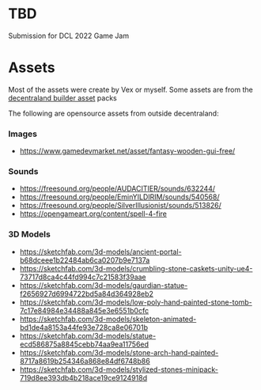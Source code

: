 # TBD

Submission for DCL 2022 Game Jam

# Assets

Most of the assets were create by Vex or myself. Some assets are from the
[decentraland builder asset](https://github.com/decentraland/builder-assets/tree/master/assets)
packs

The following are opensource assets from outside decentraland:

### Images
 - https://www.gamedevmarket.net/asset/fantasy-wooden-gui-free/

### Sounds
 - https://freesound.org/people/AUDACITIER/sounds/632244/
 - https://freesound.org/people/EminYILDIRIM/sounds/540568/
 - https://freesound.org/people/SilverIllusionist/sounds/513826/
 - https://opengameart.org/content/spell-4-fire

### 3D Models
 - https://sketchfab.com/3d-models/ancient-portal-b68dceee1b22484ab6ca0207b9e7137a
 - https://sketchfab.com/3d-models/crumbling-stone-caskets-unity-ue4-73717d8ca4c44fd994c7c21583f39aae
 - https://sketchfab.com/3d-models/gaurdian-statue-f2656927d6994722bd5a84d364928eb2
 - https://sketchfab.com/3d-models/low-poly-hand-painted-stone-tomb-7c17e84984e34488a845e3e6551b0cfc
 - https://sketchfab.com/3d-models/skeleton-animated-bd1de4a8153a44fe93e728ca8e06701b
 - https://sketchfab.com/3d-models/statue-ecd586875a8845cebb74aa9ea11756ed
 - https://sketchfab.com/3d-models/stone-arch-hand-painted-8717a8619b254346a868e84df6748b86
 - https://sketchfab.com/3d-models/stylized-stones-minipack-719d8ee393db4b218ace19ce9124918d
